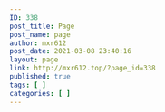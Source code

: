 ```yaml
---
ID: 338
post_title: Page
post_name: page
author: mxr612
post_date: 2021-03-08 23:40:16
layout: page
link: http://mxr612.top/?page_id=338
published: true
tags: [ ]
categories: [ ]
---
```

